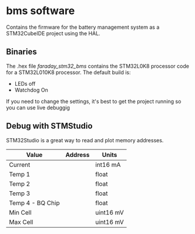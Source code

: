 # bms software

Contains the firmware for the battery management system as a STM32CubeIDE project using the HAL.

## Binaries

The .hex file _faraday_stm32_bms_ contains the STM32L0K8 processor code for a STM32L010K8 processor. The default build is:
- LEDs off
- Watchdog On

If you need to change the settings, it's best to get the project running so you can use live debuggig

## Debug with STMStudio

STM32Studio is a great way to read and plot memory addresses. 

| Value  |  Address | Units  | 
|---|---|---|
|  Current |   | int16 mA  |
| Temp 1  |   | float  |
| Temp 2  |   | float  |
| Temp 3  |   | float  |
| Temp 4 - BQ Chip  |   | float  |
| Min Cell |   | uint16 mV  |
| Max Cell |   | uint16 mV  |
